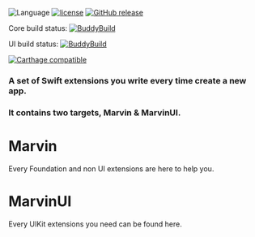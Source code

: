 ![Language](https://img.shields.io/badge/Language-Swift-orange.svg)
[![license](https://img.shields.io/github/license/monksoftware/marvin.svg)]()
[![GitHub release](https://img.shields.io/github/release/monksoftware/marvin.svg)]()


Core build status: [![BuddyBuild](https://dashboard.buddybuild.com/api/statusImage?appID=5a10ddc94cdd210001ef257b&branch=master&build=latest)](https://dashboard.buddybuild.com/apps/5a10ddc94cdd210001ef257b/build/latest?branch=master)

UI build status: [![BuddyBuild](https://dashboard.buddybuild.com/api/statusImage?appID=5a10dff2e964a00001cd9d12&branch=master&build=latest)](https://dashboard.buddybuild.com/apps/5a10dff2e964a00001cd9d12/build/latest?branch=master)

[![Carthage compatible](https://img.shields.io/badge/Carthage-compatible-4BC51D.svg?style=flat)](https://github.com/Carthage/Carthage)


### A set of Swift extensions you write every time create a new app.

### It contains two targets, Marvin & MarvinUI.


# Marvin

Every Foundation and non UI extensions are here to help you.

# MarvinUI

Every UIKit extensions you need can be found here.
